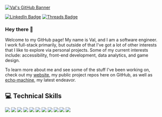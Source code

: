 [![Val's GitHub Banner](./assets/ripple_3.gif)](https://valerikozarev.github.io/)


[![LinkedIn Badge](https://img.shields.io/badge/LinkedIn-0077B5?style=for-the-badge&logo=linkedin&logoColor=white)](https://www.linkedin.com/in/valeri-kozarev/)
[![Threads Badge](https://img.shields.io/badge/Threads-000000?style=for-the-badge&logo=Threads&logoColor=white)]()


### Hey there 👋


Welcome to my GitHub page! My name is Val, and I am a software engineer. I work full-stack primarily, but outside of that I've got a lot of other interests that I like to explore via personal projects. Some of my current interests include: accessibility, front-end development, data analytics, and game design.

To learn more about me and see some of the stuff I've been working on, check out my [website](https://valkozarev.netlify.app/), my public project repos here on GitHub, as well as [echo-machine](), my latest endeavor.


## :computer: Technical Skills
![](https://img.shields.io/badge/Code-React.js-informational?style=flat&logo=react&logoColor=white&color=61DAFB)
![](https://img.shields.io/badge/Code-C%20Sharp-informational?style=flat&logo=csharp&logoColor=white&color=9e74d9)
![](https://img.shields.io/badge/Code-Ember.js-informational?style=flat&logo=ember.js&logoColor=white&color=E04E39)
![](https://img.shields.io/badge/Code-JavaScript-informational?style=flat&logo=javascript&logoColor=white&color=F0DB4F)
![](https://img.shields.io/badge/Code-TypeScript-informational?style=flat&logo=typescript&logoColor=white&color=3178C6)
![](https://img.shields.io/badge/Code-HTML-informational?style=flat&logo=html5&logoColor=white&color=e44c24)
![](https://img.shields.io/badge/Code-CSS-informational?style=flat&logo=css3&logoColor=white&color=006eba)
![](https://img.shields.io/badge/Code-Python-informational?style=flat&logo=python&logoColor=white&color=ffcf3c)
![](https://img.shields.io/badge/Code-Vue.js-informational?style=flat&logo=vue.js&logoColor=white&color=3fb984)
![](https://img.shields.io/badge/Cloud-AWS-informational?style=flat&logo=amazonaws&logoColor=white&color=ff9a00)
![](https://img.shields.io/badge/Version%20Control-Git-informational?style=flat&logo=git&logoColor=white&color=000000)
